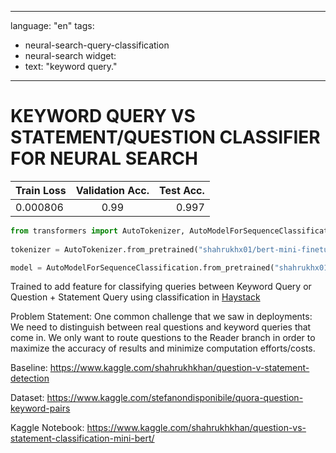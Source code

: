 
---
language: "en"
tags:
- neural-search-query-classification
- neural-search
widget:
- text: "keyword query."
---
# KEYWORD QUERY VS STATEMENT/QUESTION CLASSIFIER FOR NEURAL SEARCH
| Train Loss    | Validation Acc.| Test Acc.|
| ------------- |:-------------: | -----:   |
| 0.000806      | 0.99  | 0.997    |

```python
from transformers import AutoTokenizer, AutoModelForSequenceClassification
  
tokenizer = AutoTokenizer.from_pretrained("shahrukhx01/bert-mini-finetune-question-detection")

model = AutoModelForSequenceClassification.from_pretrained("shahrukhx01/bert-mini-finetune-question-detection")
```
Trained to add feature for classifying queries between Keyword Query or Question + Statement Query using classification in [Haystack](https://github.com/deepset-ai/haystack/issues/611)

Problem Statement:
One common challenge that we saw in deployments: We need to distinguish between real questions and keyword queries that come in. We only want to route questions to the Reader branch in order to maximize the accuracy of results and minimize computation efforts/costs.



Baseline:
https://www.kaggle.com/shahrukhkhan/question-v-statement-detection

Dataset:
https://www.kaggle.com/stefanondisponibile/quora-question-keyword-pairs

Kaggle Notebook:
https://www.kaggle.com/shahrukhkhan/question-vs-statement-classification-mini-bert/
